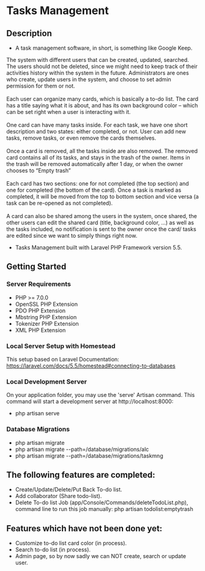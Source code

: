 # Tasks Management

## Description
- A task management software, in short, is something like Google Keep.

The system with different users that can be created, updated, searched. The users should not be deleted, since we might need to keep track of their activities history within the system in the future. 
Administrators are ones who create, update users in the system, and choose to set admin permission for them or not.</br></br>
Each user can organize many cards, which is basically a to-do list. The card has a title saying what it is about, and has its own background color – which can be set right when a user is interacting with it.</br></br>
One card can have many tasks inside. For each task, we have one short description and two states: either completed, or not. User can add new tasks, remove tasks, or even remove the cards themselves.</br></br> 
Once a card is removed, all the tasks inside are also removed. The removed card contains all of its tasks, and stays in the trash of the owner. Items in the trash will be removed automatically after 1 day, or when the owner chooses to “Empty trash” </br></br>
Each card has two sections: one for not completed (the top section) and one for completed (the bottom of the card). Once a task is marked as completed, it will be moved from the top to bottom section and vice versa (a task can be re-opened as not completed).</br></br>
A card can also be shared among the users in the system, once shared, the other users can edit the shared card (title, background color, …) as well as the tasks included, no notification is sent to the owner once the card/ tasks are edited since we want to simply things right now.

- Tasks Management built with Laravel PHP Framework version 5.5.

## Getting Started

### Server Requirements

- PHP >= 7.0.0
- OpenSSL PHP Extension
- PDO PHP Extension
- Mbstring PHP Extension
- Tokenizer PHP Extension
- XML PHP Extension

### Local Server Setup with Homestead
This setup based on Laravel Documentation: https://laravel.com/docs/5.5/homestead#connecting-to-databases

### Local Development Server
On your application folder, you may use the 'serve' Artisan command. This command will start a development server at http://localhost:8000:
- php artisan serve

### Database Migrations
- php artisan migrate
- php artisan migrate --path=/database/migrations/alc
- php artisan migrate --path=/database/migrations/taskmng

## The following features are completed:
- Create/Update/Delete/Put Back To-do list.
- Add collaborator (Share todo-list).
- Delete To-do list Job (app/Console/Commands/deleteTodoList.php), command line to run this job manually: php artisan todolist:emptytrash

## Features which have not been done yet:
- Customize to-do list card color (in process).
- Search to-do list (in process).
- Admin page, so by now sadly we can NOT create, search or update user.

